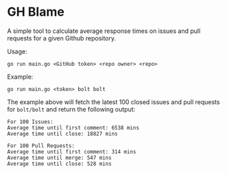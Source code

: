 # GH Blame

A simple tool to calculate average response times on issues and pull requests for a given Github repository.

Usage:

```
go run main.go <GitHub token> <repo owner> <repo>
```

Example:

```
go run main.go <token> bolt bolt
```

The example above will fetch the latest 100 closed issues and pull requests for `bolt/bolt` and return the following output:

```
For 100 Issues:
Average time until first comment: 6538 mins
Average time until close: 18827 mins

For 100 Pull Requests:
Average time until first comment: 314 mins
Average time until merge: 547 mins
Average time until close: 528 mins
```
